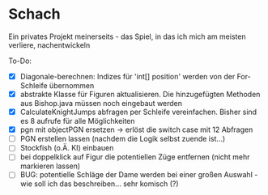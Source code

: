 # Schach
Ein privates Projekt meinerseits - das Spiel, in das ich mich am meisten verliere, nachentwickeln

To-Do:
- [X] Diagonale-berechnen: Indizes für 'int[] position' werden von der For-Schleife übernommen
- [X] abstrakte Klasse für Figuren aktualisieren. Die hinzugefügten Methoden aus Bishop.java müssen noch eingebaut werden
- [X] CalculateKnightJumps abfragen per Schleife vereinfachen. Bisher sind es 8 aufrufe für alle Möglichkeiten
- [X] pgn mit objectPGN ersetzen -> erlöst die switch case mit 12 Abfragen
- [ ] PGN erstellen lassen (nachdem die Logik selbst zuende ist...)
- [ ] Stockfish (o.Ä. KI) einbauen
- [ ] bei doppelklick auf Figur die potentiellen Züge entfernen (nicht mehr markieren lassen)
- [ ] BUG: potentielle Schläge der Dame werden bei einer großen Auswahl - wie soll ich das beschreiben... sehr komisch (?)
